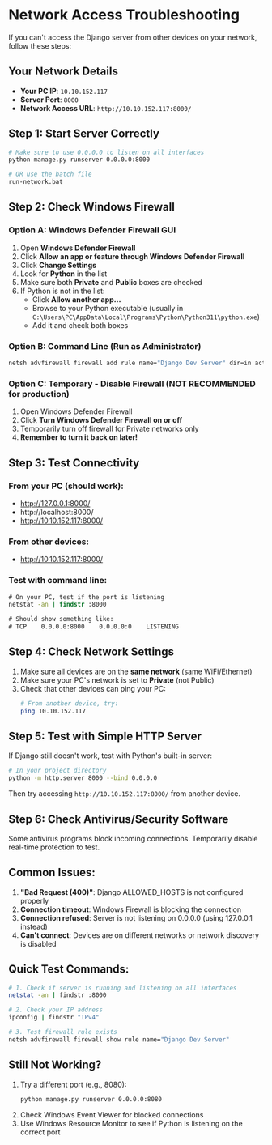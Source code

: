 # Network Access Troubleshooting

If you can't access the Django server from other devices on your network, follow these steps:

## Your Network Details
- **Your PC IP**: `10.10.152.117`
- **Server Port**: `8000`
- **Network Access URL**: `http://10.10.152.117:8000/`

## Step 1: Start Server Correctly
```bash
# Make sure to use 0.0.0.0 to listen on all interfaces
python manage.py runserver 0.0.0.0:8000

# OR use the batch file
run-network.bat
```

## Step 2: Check Windows Firewall
### Option A: Windows Defender Firewall GUI
1. Open **Windows Defender Firewall**
2. Click **Allow an app or feature through Windows Defender Firewall**
3. Click **Change Settings**
4. Look for **Python** in the list
5. Make sure both **Private** and **Public** boxes are checked
6. If Python is not in the list:
   - Click **Allow another app...**
   - Browse to your Python executable (usually in `C:\Users\PC\AppData\Local\Programs\Python\Python311\python.exe`)
   - Add it and check both boxes

### Option B: Command Line (Run as Administrator)
```cmd
netsh advfirewall firewall add rule name="Django Dev Server" dir=in action=allow protocol=TCP localport=8000
```

### Option C: Temporary - Disable Firewall (NOT RECOMMENDED for production)
1. Open Windows Defender Firewall
2. Click **Turn Windows Defender Firewall on or off**
3. Temporarily turn off firewall for Private networks only
4. **Remember to turn it back on later!**

## Step 3: Test Connectivity

### From your PC (should work):
- http://127.0.0.1:8000/
- http://localhost:8000/
- http://10.10.152.117:8000/

### From other devices:
- http://10.10.152.117:8000/

### Test with command line:
```cmd
# On your PC, test if the port is listening
netstat -an | findstr :8000

# Should show something like:
# TCP    0.0.0.0:8000    0.0.0.0:0    LISTENING
```

## Step 4: Check Network Settings
1. Make sure all devices are on the **same network** (same WiFi/Ethernet)
2. Make sure your PC's network is set to **Private** (not Public)
3. Check that other devices can ping your PC:
   ```bash
   # From another device, try:
   ping 10.10.152.117
   ```

## Step 5: Test with Simple HTTP Server
If Django still doesn't work, test with Python's built-in server:
```bash
# In your project directory
python -m http.server 8000 --bind 0.0.0.0
```
Then try accessing `http://10.10.152.117:8000/` from another device.

## Step 6: Check Antivirus/Security Software
Some antivirus programs block incoming connections. Temporarily disable real-time protection to test.

## Common Issues:
1. **"Bad Request (400)"**: Django ALLOWED_HOSTS is not configured properly
2. **Connection timeout**: Windows Firewall is blocking the connection
3. **Connection refused**: Server is not listening on 0.0.0.0 (using 127.0.0.1 instead)
4. **Can't connect**: Devices are on different networks or network discovery is disabled

## Quick Test Commands:
```bash
# 1. Check if server is running and listening on all interfaces
netstat -an | findstr :8000

# 2. Check your IP address
ipconfig | findstr "IPv4"

# 3. Test firewall rule exists
netsh advfirewall firewall show rule name="Django Dev Server"
```

## Still Not Working?
1. Try a different port (e.g., 8080):
   ```bash
   python manage.py runserver 0.0.0.0:8080
   ```
2. Check Windows Event Viewer for blocked connections
3. Use Windows Resource Monitor to see if Python is listening on the correct port